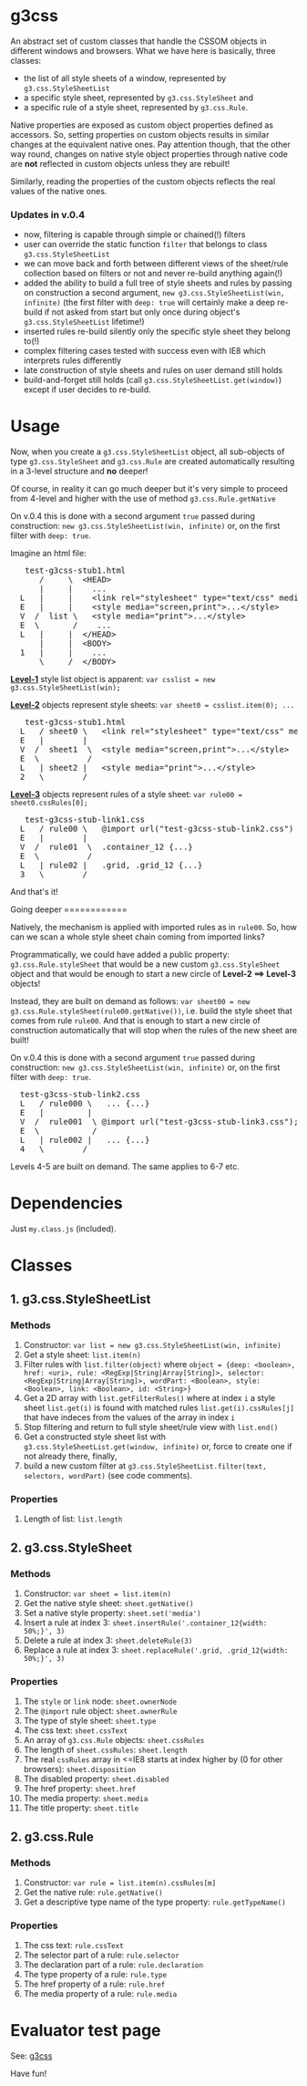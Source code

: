 g3css
=====
An abstract set of custom classes that handle the CSSOM objects in different windows and browsers.
What we have here is basically, three classes:
<ul>
<li>the list of all style sheets of a window, represented by <code>g3.css.StyleSheetList</code></li>
<li>a specific style sheet, represented by <code>g3.css.StyleSheet</code> and</li>
<li>a specific rule of a style sheet, represented by <code>g3.css.Rule</code>.</li>
</ul>
<p>Native properties are exposed as custom object properties defined as accessors. So, setting properties on custom objects results in similar changes at the equivalent native ones. Pay attention though, that the other way round, changes on native style object properties through native code are <b>not</b> reflected in custom objects unless they are rebuilt!</p>
<p>Similarly, reading the properties of the custom objects reflects the real values of the native ones.</p>
<h3>Updates in v.0.4</h3>
<ul>
<li>now, filtering is capable through simple or chained(!) filters</li>
<li>user can override the static function <code>filter</code> that belongs to class <code>g3.css.StyleSheetList</code></li>
<li>we can move back and forth between different views of the sheet/rule collection based on filters or not and never re-build anything again(!)</li>
<li>added the ability to build a full tree of style sheets and rules by passing on construction a second argument, <code>new g3.css.StyleSheetList(win, infinite)</code> (the first filter with <code>deep: true</code> will certainly make a deep re-build if not asked from start but only once during object's <code>g3.css.StyleSheetList</code> lifetime!)</li>
<li>inserted rules re-build silently only the specific style sheet they belong to(!)</li>
<li>complex filtering cases tested with success even with IE8 which interprets rules differently</li>
<li>late construction of style sheets and rules on user demand still holds</li>
<li>build-and-forget still holds (call <code>g3.css.StyleSheetList.get(window)</code>) except if user decides to re-build.</li>
</ul>

Usage
=====
<p>Now, when you create a <code>g3.css.StyleSheetList</code> object, all sub-objects of type  <code>g3.css.StyleSheet</code> and <code>g3.css.Rule</code> are created automatically resulting in a 3-level structure and <b>no</b> deeper!</p>
<p>Of course, in reality it can go much deeper but it's very simple to proceed from 4-level and higher with the use of method <code>g3.css.Rule.getNative</code></p>
<p>On v.0.4 this is done with a second argument <code>true</code> passed during construction: <code>new g3.css.StyleSheetList(win, infinite)</code> or, on the first filter with <code>deep: true</code>.</p>
<p>Imagine an html file:</p>
<pre>
   test-g3css-stub1.html
      /     \  &lt;HEAD>
      |     |    ...
  L   |     |    &lt;link rel="stylesheet" type="text/css" media="all" href="test-g3css-stub-link1.css" />
  E   |     |    &lt;style media="screen,print">...&lt;/style>
  V  /  list \   &lt;style media="print">...&lt;/style>
  E  \       /    ...
  L   |     |  &lt;/HEAD>
      |     |  &lt;BODY>
  1   |     |    ...
      \     /  &lt;/BODY>
</pre>
<p><b><u>Level-1</u></b> style list object is apparent: <code>var csslist = new g3.css.StyleSheetList(win);</code></p>
<p><b><u>Level-2</u></b> objects represent style sheets: <code>var sheet0 = csslist.item(0); ...</code></p>
<pre>
   test-g3css-stub1.html
  L   / sheet0 \   &lt;link rel="stylesheet" type="text/css" media="all" href="test-g3css-stub-link1.css" />
  E   |        |
  V  /  sheet1  \  &lt;style media="screen,print">...&lt;/style>
  E  \          /
  L   | sheet2 |   &lt;style media="print">...&lt;/style>
  2   \        /
</pre>
<p><b><u>Level-3</u></b> objects represent rules of a style sheet: <code>var rule00 = sheet0.cssRules[0];</code></p>
<pre>
   test-g3css-stub-link1.css
  L   / rule00 \   @import url("test-g3css-stub-link2.css") screen,print;
  E   |        |
  V  /  rule01  \  .container_12 {...}
  E  \          /
  L   | rule02 |   .grid, .grid_12 {...}
  3   \        /
</pre>
<p>And that's it!</p>
Going deeper
============
<p>Natively, the mechanism is applied with imported rules as in <code>rule00</code>. So, how can we scan a whole style sheet chain coming from imported links?</p>
<p>Programmatically, we could have added a public property: <code>g3.css.Rule.styleSheet</code> that would be a new custom <code>g3.css.StyleSheet</code> object and that would be enough to start a new circle of <b>Level-2 ==> Level-3</b> objects!</p>
<p>Instead, they are built on demand as follows: <code>var sheet00 = new g3.css.Rule.styleSheet(rule00.getNative())</code>, i.e. build the style sheet that comes from rule <code>rule00</code>. And that is enough to start a new circle of construction automatically that will stop when the rules of the new sheet are built!</p>
<p>On v.0.4 this is done with a second argument <code>true</code> passed during construction: <code>new g3.css.StyleSheetList(win, infinite)</code> or, on the first filter with <code>deep: true</code>.</p>
<pre>
  test-g3css-stub-link2.css
  L   / rule000 \   ... {...}
  E   |         |
  V  /  rule001  \ @import url("test-g3css-stub-link3.css");
  E  \           /
  L   | rule002 |   ... {...}
  4   \        /
</pre>
<p>Levels 4-5 are built on demand. The same applies to 6-7 etc.</p>

Dependencies
============
Just <code>my.class.js</code> (included).

Classes
=======
<h2>1. g3.css.StyleSheetList</h2>
<h3>Methods</h3>
<ol>
<li>Constructor: <code>var list = new g3.css.StyleSheetList(win, infinite)</code></li>
<li>Get a style sheet: <code>list.item(n)</code></li>
<li>Filter rules with <code>list.filter(object)</code> where <code>object = {deep: &lt;boolean>, href: &lt;uri>, rule: &lt;RegExp|String|Array[String]>, selector: &lt;RegExp|String|Array[String]>, wordPart: &lt;Boolean>, style: &lt;Boolean>, link: &lt;Boolean>, id: &lt;String>}</code></li>
<li>Get a 2D array with <code>list.getFilterRules()</code> where at index <code>i</code> a style sheet  <code>list.get(i)</code> is found with matched rules <code>list.get(i).cssRules[j]</code> that have indeces from the values of the array in index <code>i</code></li>
<li>Stop filtering and return to full style sheet/rule view with <code>list.end()</code></li>
<li>Get a constructed style sheet list with <code>g3.css.StyleSheetList.get(window, infinite)</code> or, force to create one if not already there, finally,</li>
<li>build a new custom filter at <code>g3.css.StyleSheetList.filter(text, selectors, wordPart)</code> (see code comments).</li>
</ol>
<h3>Properties</h3>
<ol>
<li>Length of list: <code>list.length</code></li>
</ol>

<h2>2. g3.css.StyleSheet</h2>
<h3>Methods</h3>
<ol>
<li>Constructor: <code>var sheet = list.item(n)</code></li>
<li>Get the native style sheet: <code>sheet.getNative()</code></li>
<li>Set a native style property: <code>sheet.set('media')</code></li>
<li>Insert a rule at index 3: <code>sheet.insertRule('.container_12{width: 50%;}', 3)</code></li>
<li>Delete a rule at index 3: <code>sheet.deleteRule(3)</code></li>
<li>Replace a rule at index 3: <code>sheet.replaceRule('.grid, .grid_12{width: 50%;}', 3)</code></li>
</ol>
<h3>Properties</h3>
<ol>
<li>The <code>style</code> or <code>link</code> node: <code>sheet.ownerNode</code></li>
<li>The <code>@import</code> rule object: <code>sheet.ownerRule</code></li>
<li>The type of style sheet: <code>sheet.type</code></li>
<li>The css text: <code>sheet.cssText</code></li>
<li>An array of <code>g3.css.Rule</code> objects: <code>sheet.cssRules</code></li>
<li>The length of <code>sheet.cssRules</code>: <code>sheet.length</code></li>
<li>The real <code>cssRules</code> array in &lt;=IE8 starts at index higher by (0 for other browsers): <code>sheet.disposition</code></li>
<li>The disabled property: <code>sheet.disabled</code></li>
<li>The href property: <code>sheet.href</code></li>
<li>The media property: <code>sheet.media</code></li>
<li>The title property: <code>sheet.title</code></li>
</ol>

<h2>2. g3.css.Rule</h2>
<h3>Methods</h3>
<ol>
<li>Constructor: <code>var rule = list.item(n).cssRules[m]</code></li>
<li>Get the native rule: <code>rule.getNative()</code></li>
<li>Get a descriptive type name of the type property: <code>rule.getTypeName()</code></li>
</ol>
<h3>Properties</h3>
<ol>
<li>The css text: <code>rule.cssText</code></li>
<li>The selector part of a rule: <code>rule.selector</code></li>
<li>The declaration part of a rule: <code>rule.declaration</code></li>
<li>The type property of a rule: <code>rule.type</code></li>
<li>The href property of a rule: <code>rule.href</code></li>
<li>The media property of a rule: <code>rule.media</code></li>
</ol>

Evaluator test page
===================
See: <a href="http://centurianii.github.io/g3css/">g3css</a>

Have fun!

